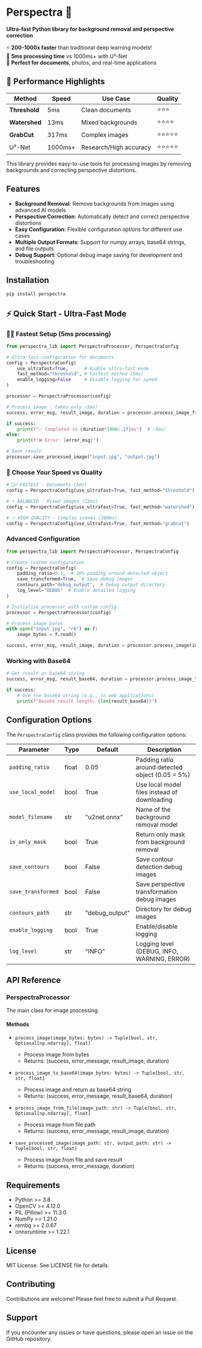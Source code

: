 # Perspectra 🚀

**Ultra-fast Python library for background removal and perspective correction**

⚡ **200-1000x faster** than traditional deep learning models!  
🎯 **5ms processing time** vs 1000ms+ with U²-Net  
📄 **Perfect for documents**, photos, and real-time applications

## 🚀 Performance Highlights

| Method | Speed | Use Case | Quality |
|--------|-------|----------|---------|
| **Threshold** | 5ms | Clean documents | ⭐⭐⭐ |
| **Watershed** | 13ms | Mixed backgrounds | ⭐⭐⭐⭐ |
| **GrabCut** | 317ms | Complex images | ⭐⭐⭐⭐⭐ |
| U²-Net | 1000ms+ | Research/High accuracy | ⭐⭐⭐⭐⭐ |

This library provides easy-to-use tools for processing images by removing backgrounds and correcting perspective distortions.

## Features

- **Background Removal**: Remove backgrounds from images using advanced AI models
- **Perspective Correction**: Automatically detect and correct perspective distortions
- **Easy Configuration**: Flexible configuration options for different use cases
- **Multiple Output Formats**: Support for numpy arrays, base64 strings, and file outputs
- **Debug Support**: Optional debug image saving for development and troubleshooting

## Installation

```bash
pip install perspectra
```

## ⚡ Quick Start - Ultra-Fast Mode

### 🏃‍♂️ Fastest Setup (5ms processing)

```python
from perspectra_lib import PerspectraProcessor, PerspectraConfig

# Ultra-fast configuration for documents
config = PerspectraConfig(
    use_ultrafast=True,      # Enable ultra-fast mode  
    fast_method="threshold", # Fastest method (5ms)
    enable_logging=False     # Disable logging for speed
)

processor = PerspectraProcessor(config)

# Process image - takes only ~5ms! 
success, error_msg, result_image, duration = processor.process_image_from_file("document.jpg")

if success:
    print(f"✅ Completed in {duration*1000:.1f}ms")  # ~5ms!
else:
    print(f"❌ Error: {error_msg}")

# Save result
processor.save_processed_image("input.jpg", "output.jpg")
```

### 🎯 Choose Your Speed vs Quality

```python
# 🏃‍♂️ FASTEST - Documents (5ms)
config = PerspectraConfig(use_ultrafast=True, fast_method="threshold")

# ⚡ BALANCED - Mixed images (13ms)  
config = PerspectraConfig(use_ultrafast=True, fast_method="watershed")

# 🔥 HIGH QUALITY - Complex scenes (300ms)
config = PerspectraConfig(use_ultrafast=True, fast_method="grabcut")
```

### Advanced Configuration

```python
from perspectra_lib import PerspectraProcessor, PerspectraConfig

# Create custom configuration
config = PerspectraConfig(
    padding_ratio=0.1,  # 10% padding around detected object
    save_transformed=True,  # Save debug images
    contours_path="debug_output",  # Debug output directory
    log_level="DEBUG"  # Enable detailed logging
)

# Initialize processor with custom config
processor = PerspectraProcessor(config)

# Process image bytes
with open("input.jpg", "rb") as f:
    image_bytes = f.read()

success, error_msg, result_image, duration = processor.process_image(image_bytes)
```

### Working with Base64

```python
# Get result as base64 string
success, error_msg, result_base64, duration = processor.process_image_to_base64(image_bytes)

if success:
    # Use the base64 string (e.g., in web applications)
    print(f"Base64 result length: {len(result_base64)}")
```

## Configuration Options

The `PerspectraConfig` class provides the following configuration options:

| Parameter | Type | Default | Description |
|-----------|------|---------|-------------|
| `padding_ratio` | float | 0.05 | Padding ratio around detected object (0.05 = 5%) |
| `use_local_model` | bool | True | Use local model files instead of downloading |
| `model_filename` | str | "u2net.onnx" | Name of the background removal model |
| `is_only_mask` | bool | True | Return only mask from background removal |
| `save_contours` | bool | False | Save contour detection debug images |
| `save_transformed` | bool | False | Save perspective transformation debug images |
| `contours_path` | str | "debug_output" | Directory for debug images |
| `enable_logging` | bool | True | Enable/disable logging |
| `log_level` | str | "INFO" | Logging level (DEBUG, INFO, WARNING, ERROR) |

## API Reference

### PerspectraProcessor

The main class for image processing.

#### Methods

- `process_image(image_bytes: bytes) -> Tuple[bool, str, Optional[np.ndarray], float]`
  - Process image from bytes
  - Returns: (success, error_message, result_image, duration)

- `process_image_to_base64(image_bytes: bytes) -> Tuple[bool, str, str, float]`
  - Process image and return as base64 string
  - Returns: (success, error_message, result_base64, duration)

- `process_image_from_file(image_path: str) -> Tuple[bool, str, Optional[np.ndarray], float]`
  - Process image from file path
  - Returns: (success, error_message, result_image, duration)

- `save_processed_image(image_path: str, output_path: str) -> Tuple[bool, str, float]`
  - Process image from file and save result
  - Returns: (success, error_message, duration)

## Requirements

- Python >= 3.8
- OpenCV >= 4.12.0
- PIL (Pillow) >= 11.3.0
- NumPy >= 1.21.0
- rembg >= 2.0.67
- onnxruntime >= 1.22.1

## License

MIT License. See LICENSE file for details.

## Contributing

Contributions are welcome! Please feel free to submit a Pull Request.

## Support

If you encounter any issues or have questions, please open an issue on the GitHub repository.
